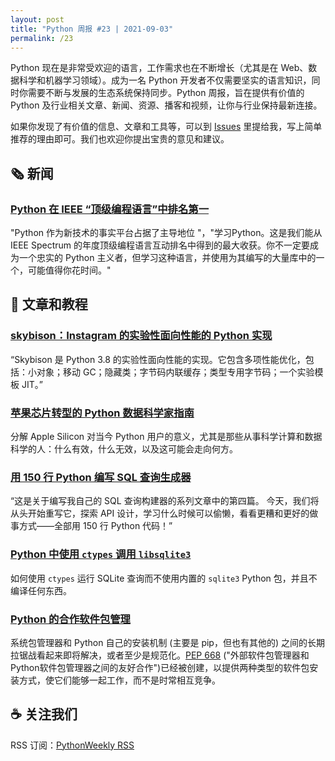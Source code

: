 ```yaml
---
layout: post
title: "Python 周报 #23 | 2021-09-03"
permalink: /23
---
```


Python 现在是非常受欢迎的语言，工作需求也在不断增长（尤其是在 Web、数据科学和机器学习领域）。成为一名 Python 开发者不仅需要坚实的语言知识，同时你需要不断与发展的生态系统保持同步。Python 周报，旨在提供有价值的 Python 及行业相关文章、新闻、资源、播客和视频，让你与行业保持最新连接。

如果你发现了有价值的信息、文章和工具等，可以到 [Issues](https://github.com/qiwihui/PythonWeekly/issues) 里提给我，写上简单推荐的理由即可。我们也欢迎你提出宝贵的意见和建议。

## :newspaper_roll: 新闻

### [Python 在 IEEE “顶级编程语言”中排名第一](https://spectrum.ieee.org/top-programming-languages-2021)

"Python 作为新技术的事实平台占据了主导地位 "，"学习Python。这是我们能从 IEEE Spectrum 的年度顶级编程语言互动排名中得到的最大收获。你不一定要成为一个忠实的 Python 主义者，但学习这种语言，并使用为其编写的大量库中的一个，可能值得你花时间。"

## :pencil: 文章和教程

### [skybison：Instagram 的实验性面向性能的 Python 实现](https://github.com/facebookexperimental/skybison)

“Skybison 是 Python 3.8 的实验性面向性能的实现。它包含多项性能优化，包括：小对象；移动 GC；隐藏类；字节码内联缓存；类型专用字节码；一个实验模板 JIT。”

### [苹果芯片转型的 Python 数据科学家指南](https://www.anaconda.com/blog/apple-silicon-transition)

分解 Apple Silicon 对当今 Python 用户的意义，尤其是那些从事科学计算和数据科学的人：什么有效，什么无效，以及这可能会走向何方。

### [用 150 行 Python 编写 SQL 查询生成器](https://death.andgravity.com/query-builder-how)

“这是关于编写我自己的 SQL 查询构建器的系列文章中的第四篇。 今天，我们将从头开始重写它，探索 API 设计，学习什么时候可以偷懒，看看更糟和更好的做事方式——全部用 150 行 Python 代码！”

### [Python 中使用 `ctypes` 调用 `libsqlite3`](https://gist.github.com/michalc/a3147997e21665896836e0f4157975cb)

如何使用 `ctypes` 运行 SQLite 查询而不使用内置的 `sqlite3` Python 包，并且不编译任何东西。

### [Python 的合作软件包管理](https://lwn.net/SubscriberLink/867657/0efafb319ce20e3e/)

系统包管理器和 Python 自己的安装机制 (主要是 pip，但也有其他的) 之间的长期拉锯战看起来即将解决，或者至少是规范化。[PEP 668](https://www.python.org/dev/peps/pep-0668/) ("外部软件包管理器和Python软件包管理器之间的友好合作")已经被创建，以提供两种类型的软件包安装方式，使它们能够一起工作，而不是时常相互竞争。

<!-- ## :office: 项目，软件包和代码

开源的项目，软件包和代码，以及开发过程中用常用的工具等。

## :books: 书籍

不错的书的推荐。

## :tv: 音视频

不错的音频和视频推荐，包含播客等。 -->

## :coffee: 关注我们

RSS 订阅：[PythonWeekly RSS](https://pyweekly.qiwihui.com/feed.xml)
